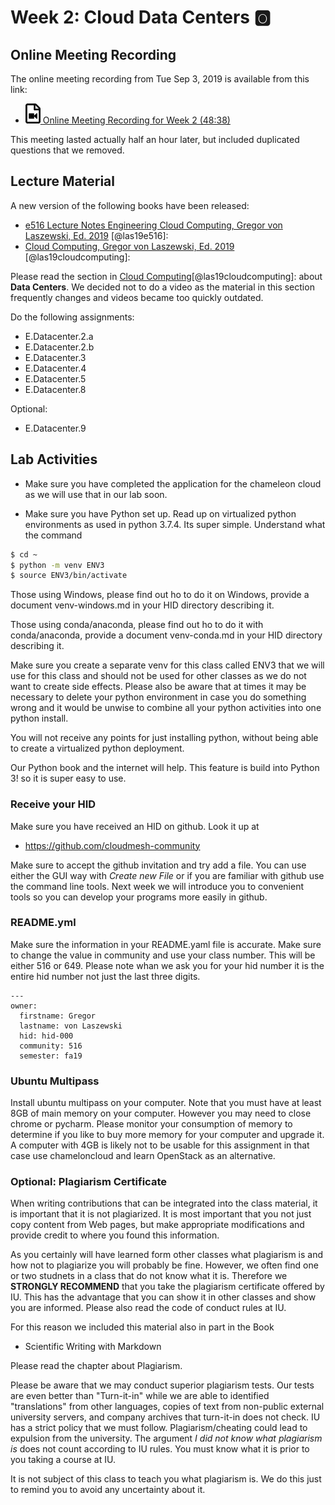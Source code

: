 # Week 2: Cloud Data Centers :o2:

## Online Meeting Recording

The online meeting recording from Tue Sep 3, 2019 is available from this link:

* [![Video](images/video.png) Online Meeting Recording for Week 2 (48:38)](https://www.youtube.com/watch?v=kezPx0QHrt8)

This meeting lasted actually half an hour later, but included duplicated
questions that we removed.

## Lecture Material

A new version of the following books have been released:

* [e516 Lecture Notes Engineering Cloud Computing, Gregor von Laszewski, Ed. 2019](https://laszewski.github.io/book/e516/) [@las19e516]:
* [Cloud Computing, Gregor von Laszewski, Ed. 2019](https://laszewski.github.io/book/cloud/) [@las19cloudcomputing]:

Please read the section in [Cloud Computing](https://laszewski.github.io/book/cloud/)[@las19cloudcomputing]:
about **Data Centers**. We decided not to do a video as the material
in this section frequently changes and videos became too quickly
outdated. 

Do the following assignments:

* E.Datacenter.2.a
* E.Datacenter.2.b
* E.Datacenter.3
* E.Datacenter.4
* E.Datacenter.5
* E.Datacenter.8

Optional:

* E.Datacenter.9


## Lab Activities

* Make sure you have completed the application for the chameleon cloud 
  as we will use that in our lab soon.
  
* Make sure you have Python set up. Read up on virtualized python
 environments as used in python 3.7.4. Its super simple. Understand
 what the command

 ```bash
 $ cd ~ 
 $ python -m venv ENV3
 $ source ENV3/bin/activate
 ```
 
 Those using Windows, please find out ho to do it on Windows, provide a
 document venv-windows.md in your HID directory describing it.
 
 Those using conda/anaconda, please find out ho to do it with
 conda/anaconda, provide a document venv-conda.md in your HID directory
 describing it.
 
 Make sure you create a separate venv for this class called ENV3 that we
 will use for this class and should not be used for other classes as we
 do not want to create side effects. Please also be aware that at times
 it may be necessary to delete your python environment in case you do
 something wrong and it would be unwise to combine all your python
 activities into one python install.
 
 You will not receive any points for just installing python, without
 being able to create a virtualized python deployment.
 
 Our Python book and the internet will help. This feature is build into
 Python 3! so it is super easy to use.


### Receive your HID

Make sure you have received an HID on github. Look it up at 

* <https://github.com/cloudmesh-community>

Make sure to accept the github invitation and try add a file. You can
use either the GUI way with *Create new File* or if you are familiar
with github use the command line tools. Next week we will introduce you
to convenient tools so you can develop your programs more easily in
github.

### README.yml

Make sure the information in your README.yaml file is accurate. Make
sure to change the value in community and use your class number. This
will be either 516 or 649. Please note whan we ask you for your hid
number it is the entire hid number not just the last three digits.


```
---
owner:
  firstname: Gregor
  lastname: von Laszewski
  hid: hid-000
  community: 516
  semester: fa19
```

### Ubuntu Multipass

Install ubuntu multipass on your computer. Note that you must have at
least 8GB of main memory on your computer. However you may need to close
chrome or pycharm. Please monitor your consumption of memory to
determine if you like to buy more memory for your computer and upgrade
it. A computer with 4GB is likely not to be usable for this assignment
in that case use chameloncloud and learn OpenStack as an alternative.


### Optional: Plagiarism Certificate

When writing contributions that can be integrated into the class
material, it is important that it is not plagiarized. It is most
important that you not just copy content from Web pages, but make
appropriate modifications and provide credit to where you found this
information.

As you certainly will have learned form other classes what plagiarism is
and how not to plagiarize you will probably be fine. However, we often
find one or two studnets in a class that do not know what it is. Therefore
we **STRONGLY RECOMMEND** that you take the plagiarism certificate
offered by IU. This has the advantage that you can show it in other
classes and show you are informed. Please also read the code of conduct
rules at IU.
 
For this reason we included this material also in part in the Book

* Scientific Writing with Markdown

Please read the chapter about Plagiarism.

Please be aware that we may conduct superior plagiarism tests. Our tests
are even better than  "Turn-it-in" while we are able to identified
"translations" from other languages, copies of text from non-public
external university servers, and company archives that turn-it-in does
not check. IU has a strict policy that we must follow.
Plagiarism/cheating could lead to expulsion from the university. The
argument *I did not know what plagiarism is* does not count according to
IU rules. You must know what it is prior to you taking a course at IU.
 
It is not subject of this class to teach you what plagiarism is. We do
this just to remind you to avoid any uncertainty about it.
